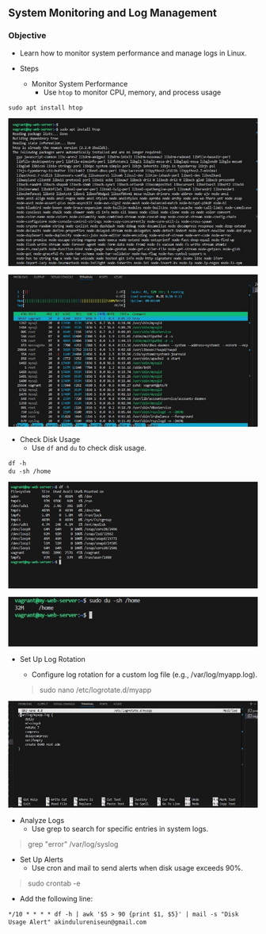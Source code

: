 ## System Monitoring and Log Management
### Objective 
- Learn how to monitor system performance and manage logs in Linux.

- Steps
    - Monitor System Performance
        - Use <code>htop</code> to monitor CPU, memory, and process usage

>
    sudo apt install htop

![screenshot-1](installhtop.JPG)

![screenshot-2](htop.JPG)

- Check Disk Usage
    - Use <code>df</code> and <code>du</code> to check disk usage.

>
    df -h
    du -sh /home

![screenshot-3](df-h.JPG)

![screenshot-4](du-sh.JPG)


- Set Up Log Rotation
    - Configure log rotation for a custom log file (e.g., /var/log/myapp.log).

    >   sudo nano /etc/logrotate.d/myapp


![screenshot-5](logrotation.JPG)

- Analyze Logs
    - Use grep to search for specific entries in system logs.

> grep "error" /var/log/syslog

- Set Up Alerts
    - Use cron and mail to send alerts when disk usage exceeds 90%.

> sudo crontab -e

- Add the following line:

>

    */10 * * * * df -h | awk '$5 > 90 {print $1, $5}' | mail -s "Disk Usage Alert" akindulureniseun@gmail.com

